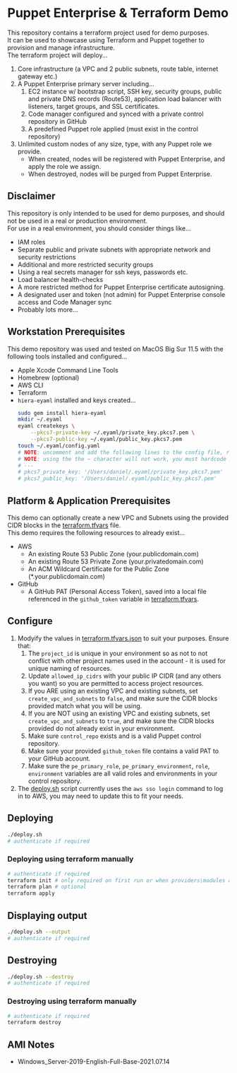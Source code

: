 # Puppet Enterprise & Terraform Demo

This repository contains a terraform project used for demo purposes.  
It can be used to showcase using Terraform and Puppet together to provision and manage infrastructure.  
The terraform project will deploy...  
1. Core infrastructure (a VPC and 2 public subnets, route table, internet gateway etc.)
1. A Puppet Enterprise primary server including...
	1. EC2 instance w/ bootstrap script, SSH key, security groups, public and private DNS records (Route53), application load balancer with listeners, target groups, and SSL certificates.
	1. Code manager configured and synced with a private control repository in GitHub
	1. A predefined Puppet role applied (must exist in the control repository)
1. Unlimited custom nodes of any size, type, with any Puppet role we provide.
	- When created, nodes will be registered with Puppet Enterprise, and apply the role we assign.
	- When destroyed, nodes will be purged from Puppet Enterprise.

## Disclaimer

This repository is only intended to be used for demo purposes, and should not be used in a real or production environment.  
For use in a real environment, you should consider things like...  
- IAM roles
- Separate public and private subnets with appropriate network and security restrictions
- Additional and more restricted security groups
- Using a real secrets manager for ssh keys, passwords etc.
- Load balancer health-checks
- A more restricted method for Puppet Enterprise certificate autosigning.
- A designated user and token (not admin) for Puppet Enterprise console access and Code Manager sync
- Probably lots more...

## Workstation Prerequisites

This demo repository was used and tested on MacOS Big Sur 11.5 with the following tools installed and configured...
- Apple Xcode Command Line Tools
- Homebrew (optional)
- AWS CLI
- Terraform
- `hiera-eyaml` installed and keys created...
	```sh
	sudo gem install hiera-eyaml
	mkdir ~/.eyaml
	eyaml createkeys \
	    --pkcs7-private-key ~/.eyaml/private_key.pkcs7.pem \
	    --pkcs7-public-key ~/.eyaml/public_key.pkcs7.pem
	touch ~/.eyaml/config.yaml
	# NOTE: uncomment and add the following lines to the config file, replacing username with yours
	# NOTE: using the the ~ character will not work, you must hardcode your user name if using a user directory
	# ---
	# pkcs7_private_key: '/Users/daniel/.eyaml/private_key.pkcs7.pem'
	# pkcs7_public_key: '/Users/daniel/.eyaml/public_key.pkcs7.pem'
	```

## Platform & Application Prerequisites

This demo can optionally create a new VPC and Subnets using the provided CIDR blocks in the [terraform.tfvars](terraform.tfvars) file.  
This demo requires the following resources to already exist...  
- AWS
	- An existing Route 53 Public Zone (your.publicdomain.com)
	- An existing Route 53 Private Zone (your.privatedomain.com)
	- An ACM Wildcard Certificate for the Public Zone (*.your.publicdomain.com)
- GitHub
	- A GitHub PAT (Personal Access Token), saved into a local file referenced in the `github_token` variable in [terraform.tfvars](terraform.tfvars).

## Configure

1. Modyify the values in [terraform.tfvars.json](terraform.tfvars.json) to suit your purposes. Ensure that:
	1. The `project_id` is unique in your environment so as not to not conflict with other project names used in the account - it is used for unique naming of resources.
  	1. Update `allowed_ip_cidrs` with your public IP CIDR (and any others you want) so you are permitted to access project resources.
	1. If you ARE using an existing VPC and existing subnets, set `create_vpc_and_subnets` to `false`, and make sure the CIDR blocks provided match what you will be using.
	1. If you are NOT using an existing VPC and existing subnets, set `create_vpc_and_subnets` to `true`, and make sure the CIDR blocks provided do not already exist in your environment.
	1. Make sure `control_repo` exists and is a valid Puppet control repository.
	1. Make sure your provided `github_token` file contains a valid PAT to your GitHub account.
	1. Make sure the `pe_primary_role`, `pe_primary_environment`, `role`, `environment` variables are all valid roles and environments in your control repository.
1. The [deploy.sh](deploy.sh) script currently uses the `aws sso login` command to log in to AWS, you may need to update this to fit your needs.

## Deploying

```sh
./deploy.sh
# authenticate if required
```

### Deploying using terraform manually

```sh
# authenticate if required
terraform init # only required on first run or when providers\modules are added\updated
terraform plan # optional
terraform apply
```

## Displaying output

```sh
./deploy.sh --output
# authenticate if required
```

## Destroying

```sh
./deploy.sh --destroy
# authenticate if required
```

### Destroying using terraform manually

```sh
# authenticate if required
terraform destroy
```

## AMI Notes 
- Windows_Server-2019-English-Full-Base-2021.07.14


